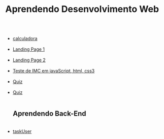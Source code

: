 <br>
<h1 id="h1" >Aprendendo Desenvolvimento Web</h1>

<br>

<nav >

<ul>

<br>

<li id="li">
<a id="a" href="https://GabrielErick1.github.io/estudo/quiz/">calculadora</a>
</li>

<br>

<li id="li">
<a id="a" href="https://GabrielErick1.github.io/estudo/htmlsite/site/">Landing Page 1</a>
</li>

<br>

<li id="li">
<a id="a" href="https://GabrielErick1.github.io/estudo/htmlsite/sitenv/">Landing Page 2</a>
</li>

<br>

<li id="li">
<a id="a" href="https://GabrielErick1.github.io/estudo/javaScript/testedeobsidade/">Teste de IMC em javaScript, html, css3</a>
</li>

<br>

<li id="li">
<a id="a" href="https://GabrielErick1.github.io/estudo/quiz/">Quiz</a>
</li>

<br>

<li id="li">
<a id="a" href="https://GabrielErick1.github.io/estudo/quiz/">Quiz</a>
</li>

<br>
<h1 id="h1" >Aprendendo Back-End</h1>
<br>
<li id="li">
<a id="a" href="https://github.com/GabrielErick1/estudo/tree/main/taskUser">taskUser </a>
</li>
</ul>
</nav>
